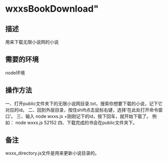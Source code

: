 # wxxsBookDownload"
## 描述
用来下载无限小说网的小说
## 需要的环境
node环境
## 操作方法
一、打开public文件夹下的无限小说网目录.txt，搜索你想要下载的小说，记下它对应的id。
二、回到外层目录，按住shift点击鼠标右键，选择‘在此处打开命令窗口’。
三、输入 node wxxs.js +刚刚记下的id，按下回车，就开始下载了。 例如： node wxxs.js 52152
四、下载完成的书会在public文件夹下。
## 备注
wxxs_directory.js文件是用来更新小说目录的。
